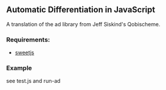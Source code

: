 ## Automatic Differentiation in JavaScript

A translation of the ad library from Jeff Siskind's Qobischeme.

### Requirements:

- [sweetjs](http://sweetjs.org/)

### Example

see test.js and run-ad
